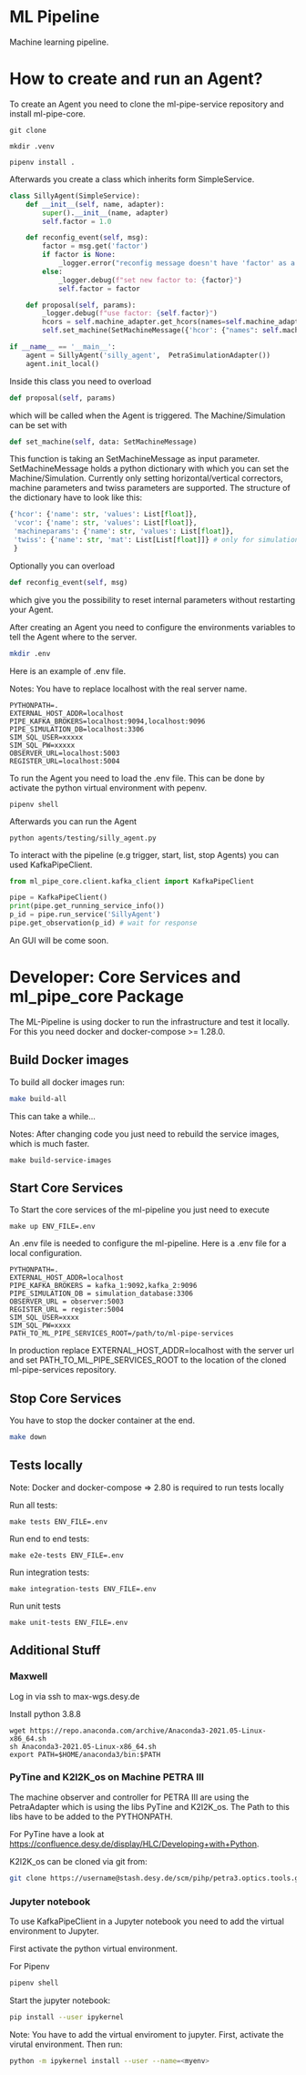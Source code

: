 # ML Pipeline

Machine learning pipeline.
# How to create and run an Agent?
To create an Agent you need to clone the ml-pipe-service repository and install ml-pipe-core.

```
git clone 

```
```
mkdir .venv
```
```
pipenv install .
```

Afterwards you create a class which inherits form SimpleService.
```python
class SillyAgent(SimpleService):
    def __init__(self, name, adapter):
        super().__init__(name, adapter)
        self.factor = 1.0

    def reconfig_event(self, msg):
        factor = msg.get('factor')
        if factor is None:
            _logger.error("reconfig message doesn't have 'factor' as a key.")
        else:
            _logger.debug(f"set new factor to: {factor}")
            self.factor = factor

    def proposal(self, params):
        _logger.debug(f"use factor: {self.factor}")
        hcors = self.machine_adapter.get_hcors(names=self.machine_adapter.get_hcor_device_names(), is_group_call=True)
        self.set_machine(SetMachineMessage({'hcor': {"names": self.machine_adapter.get_hcor_device_names(),  "values": [val * self.factor for val in hcors]}}))

if __name__ == '__main__':
    agent = SillyAgent('silly_agent',  PetraSimulationAdapter())
    agent.init_local()
```
Inside this class you need to overload 
```python
def proposal(self, params)
``` 
which will be called when the Agent is triggered. The Machine/Simulation can be set with
```python
def set_machine(self, data: SetMachineMessage)
```
This function is taking an SetMachineMessage as input parameter. SetMachineMessage holds a python dictionary with which you can set the Machine/Simulation. Currently only setting horizontal/vertical correctors, machine parameters and twiss parameters are supported. The structure of the dictionary have to look like this:
```python
{'hcor': {'name': str, 'values': List[float]},
 'vcor': {'name': str, 'values': List[float]},
 'machineparams': {'name': str, 'values': List[float]}, 
 'twiss': {'name': str, 'mat': List[List[float]]} # only for simulation
 }
```

Optionally you can overload 
```python
def reconfig_event(self, msg) 
```
which give you the possibility to reset internal parameters without restarting your Agent.

After creating an Agent you need to configure the environments variables to tell the Agent where to the server.
```bash
mkdir .env
```
Here is an example of .env file. 

Notes: You have to replace localhost with the real server name.
```
PYTHONPATH=.
EXTERNAL_HOST_ADDR=localhost
PIPE_KAFKA_BROKERS=localhost:9094,localhost:9096 
PIPE_SIMULATION_DB=localhost:3306
SIM_SQL_USER=xxxxx
SIM_SQL_PW=xxxxx
OBSERVER_URL=localhost:5003
REGISTER_URL=localhost:5004
```
To run the Agent you need to load the .env file. This can be done by activate the python virtual environment with pepenv.
```
pipenv shell
```
Afterwards you can run the Agent
```
python agents/testing/silly_agent.py
```
To interact with the pipeline (e.g trigger, start, list, stop Agents) you can used KafkaPipeClient.
```python
from ml_pipe_core.client.kafka_client import KafkaPipeClient

pipe = KafkaPipeClient()
print(pipe.get_running_service_info())
p_id = pipe.run_service('SillyAgent')
pipe.get_observation(p_id) # wait for response
```

An GUI will be come soon.


# Developer: Core Services and ml_pipe_core Package
The ML-Pipeline is using docker to run the infrastructure and test it locally. 
For this you need docker and docker-compose >= 1.28.0.


## Build Docker images
To build all docker images run:
```bash
make build-all
``` 
This can take a while...

Notes: After changing code you just need to rebuild the service images, which is much faster.
```
make build-service-images
```

## Start Core Services
To Start the core services of the ml-pipeline you just need to execute
```
make up ENV_FILE=.env
```
An .env file is needed to configure the ml-pipeline.
Here is a .env file for a local configuration.
```
PYTHONPATH=.
EXTERNAL_HOST_ADDR=localhost
PIPE_KAFKA_BROKERS = kafka_1:9092,kafka_2:9096 
PIPE_SIMULATION_DB = simulation_database:3306
OBSERVER_URL = observer:5003
REGISTER_URL = register:5004
SIM_SQL_USER=xxxx
SIM_SQL_PW=xxxx
PATH_TO_ML_PIPE_SERVICES_ROOT=/path/to/ml-pipe-services
```
In production replace EXTERNAL_HOST_ADDR=localhost with the server url and set PATH_TO_ML_PIPE_SERVICES_ROOT to the location of the cloned ml-pipe-services repository.

## Stop Core Services
You have to stop the docker container at the end.
``` bash
make down
```

## Tests locally
Note: Docker and docker-compose => 2.80 is required to run tests locally

Run all tests:
```
make tests ENV_FILE=.env
```
Run end to end tests:
```
make e2e-tests ENV_FILE=.env
```
Run integration tests:
```
make integration-tests ENV_FILE=.env
```
Run unit tests
```
make unit-tests ENV_FILE=.env
```
## Additional Stuff
### Maxwell
Log in via ssh to max-wgs.desy.de

Install python 3.8.8 
```
wget https://repo.anaconda.com/archive/Anaconda3-2021.05-Linux-x86_64.sh
sh Anaconda3-2021.05-Linux-x86_64.sh
export PATH=$HOME/anaconda3/bin:$PATH
```

### PyTine and K2I2K_os on Machine PETRA III
The machine observer and controller for PETRA III are using the PetraAdapter which is using the libs PyTine and K2I2K_os.
The Path to this libs have to be added to the PYTHONPATH. 

For PyTine have a look at https://confluence.desy.de/display/HLC/Developing+with+Python. 

K2I2K_os can be cloned via git from: 
```bash
git clone https://username@stash.desy.de/scm/pihp/petra3.optics.tools.git
```


### Jupyter notebook
To use KafkaPipeClient in a Jupyter notebook you need to add the virtual environment to Jupyter.

First activate the python virtual environment.

For Pipenv
``` bash
pipenv shell
```

Start the jupyter notebook:
```bash
pip install --user ipykernel
```

Note: You have to add the virtual enviroment to jupyter. First, activate the virutal environment. Then run:
```bash
python -m ipykernel install --user --name=<myenv> 
```
